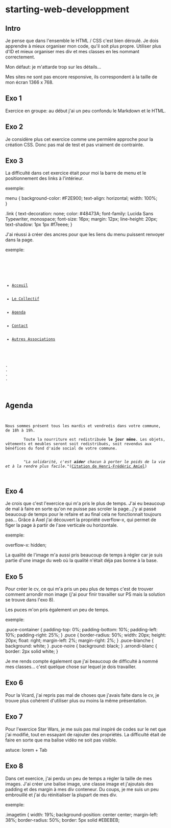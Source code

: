 # starting-web-developpment

Intro
-----

Je pense que dans l'ensemble le HTML / CSS c'est bien déroulé.
Je dois apprendre à mieux organiser mon code, qu'il soit plus propre.
Utiliser plus d'ID et mieux organiser mes div et mes classes en les
nommant correctement.

Mon défaut: je m'attarde trop sur les détails...

Mes sites ne sont pas encore responsive, ils correspondent à la taille de
mon écran 1366 x 768.


Exo 1
-----

Exercice en groupe: au début j'ai un peu confondu le Markdown et le HTML.

Exo 2
-----

Je considère plus cet exercice comme une permière approche pour la création CSS.
Donc pas mal de test et pas vraiment de contrainte. 


Exo 3
-----

La difficulté dans cet exercice était pour moi la barre de menu et le positionnement des 
links à l'intérieur.

exemple:

menu {
	background-color: #F2E900;
	text-align: horizontal;
	width: 100%;		
}

.link {
	text-decoration: none;
	color: #48473A; 
	font-family: Lucida Sans Typewriter, monospace;
	font-size: 16px;
	margin: 12px;
	line-height: 20px;
	text-shadow: 1px 1px #f7eeee;
}

J'ai réussi à créer des ancres pour que les liens du menu puissent renvoyer dans la page.

exemple:

<code>
<div id="menu">
	<ul>
		<li><a class="link" href="#sect1">Acceuil</a></li>
		<li><a class="link" href="#sect2">Le Collectif</a></li>
		<li><a class="link" href="#sect3">Agenda</a></li>
		<li><a class="link" href="#sect4">Contact</a></li>
		<li><a class="link" href="http://be.brussels/vivre-a-bruxelles/participation-a-la-vie-publique/participer-a-la-vie-associative" target="_blank">Autres Associations</a></li>
	</ul>
</div>
.
.
.
.
<a id="sect3"/>
	<div id="titre"><h1>Agenda</h1></div>
		<div class="content1">Nous sommes présent tous les mardis et vendredis dans votre commune, de 18h à 19h.<br/> 
		Toute la nourriture est redistribuée <strong>le jour même</strong>. Les objets, vêtements et meubles seront soit redistribués, soit revendus aux bénéfices du fond d'aide social de votre commune.<br/><br/>
		<i>"La solidarité, c'est <strong>aider</strong> chacun à porter le poids de la vie et à la rendre plus facile."</i>(<a href="http://www.mon-poeme.fr/citations-henri-frederic-amiel/"target="_blank">Citation de Henri-Frédéric Amiel</a>)
		</div>
</code>


Exo 4
-----

Je crois que c'est l'exercice qui m'a pris le plus de temps. J'ai eu beaucoup de mal à
faire en sorte qu'on ne puisse pas scroler la page...j'y ai passé beaucoup de temps pour 
le refaire et au final cela ne fonctionnait toujours pas... Grâce à Axel j'ai découvert
la propriété overflow-x, qui permet de figer la page à partir de l'axe verticale ou 
horizontale.

exemple:

overflow-x: hidden;

La qualité de l'image m'a aussi pris beaucoup de temps à régler car je suis partie d'une 
image du web où la qualité n'était déja pas bonne à la base. 

Exo 5
-----

Pour créer le cv, ce qui m'a pris un peu plus de temps c'est de trouver comment arrondir 
mon image (j'ai pour  finir travailler sur PS mais la solution se trouve dans l'exo 8).

Les puces m'on pris également un peu de temps.

exemple:

<!-- PUCES -->
.puce-container {
	padding-top: 0%;
    padding-bottom: 10%;
    padding-left: 10%;
    padding-right: 25%;
}
 .puce {
    border-radius: 50%;
    width: 20px;
    height: 20px;
    float: right;
    margin-left: 2%;
    margin-right: 2%;
 }
  .puce-blanche {
 	background: white;
 }
  .puce-noire {
 	background: black;
 }
 .arrondi-blanc {
 	border: 2px solid white;
 }
<!-- PUCES -->

Je me rends compte également que j'ai beaucoup de difficulté à nommé mes classes...
c'est quelque chose sur lequel je dois travailler.


Exo 6
-----

Pour la Vcard, j'ai repris pas mal de choses que j'avais faite dans le cv, je
trouve plus cohérent d'utiliser plus ou moins la même présentation.


Exo 7
-----

Pour l'exercice Star Wars, je me suis pas mal inspiré de codes sur le net que j'ai 
modifié, tout en essayant de rajouter des propriétés. 
La difficulté était de faire en sorte que ma balise vidéo ne soit pas visible.

astuce:
lorem + Tab


Exo 8
-----

Dans cet exercice, j'ai perdu un peu de temps a régler la taille de mes images. 
J'ai créer une balise image, une classe image et j'ajoutais des padding 
et des margin à mes div conteneur. 
Du coups, je me suis un peu embrouillé et j'ai du réinitialiser la plupart de 
mes div.   

exemple:

.imagetim {
	width: 19%;
    background-position: center center;
    margin-left: 38%;
    border-radius: 50%;
    border: 5px solid #EBEBEB;


  